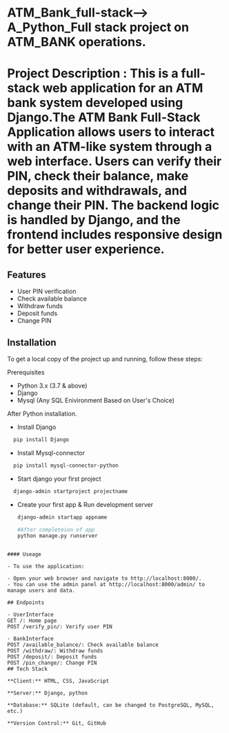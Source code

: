 # ATM_Bank_full-stack--> A_Python_Full stack project on ATM_BANK operations.

# Project Description : This is a full-stack web application for an ATM bank system developed using Django.The ATM Bank Full-Stack Application allows users to interact with an ATM-like system through a web interface. Users can verify their PIN, check their balance, make deposits and withdrawals, and change their PIN. The backend logic is handled by Django, and the frontend includes responsive design for better user experience.

## Features

- User PIN verification
- Check available balance
- Withdraw funds
- Deposit funds
- Change PIN


## Installation

To get a local copy of the project up and running, follow these steps:

Prerequisites
- Python 3.x (3.7 & above)
- Django
- Mysql (Any SQL Enivironment Based on User's Choice)

After Python installation.
- Install Django

```bash
  pip install Django
```

- Install Mysql-connector

```bash
  pip install mysql-connector-python
```

- Start django your first project 

```bash
  django-admin startproject projectname
```


- Create your first app & Run development server

  ```bash
  django-admin startapp appname
  
  #After completeion of app
  python manage.py runserver
```

#### Useage

- To use the application:

- Open your web browser and navigate to http://localhost:8000/.
- You can use the admin panel at http://localhost:8000/admin/ to manage users and data.

## Endpoints

- UserInterface
GET /: Home page
POST /verify_pin/: Verify user PIN

- BankInterface
POST /available_balance/: Check available balance
POST /withdraw/: Withdraw funds
POST /deposit/: Deposit funds
POST /pin_change/: Change PIN
## Tech Stack

**Client:** HTML, CSS, JavaScript

**Server:** Django, python

**Database:** SQLite (default, can be changed to PostgreSQL, MySQL, etc.)

**Version Control:** Git, GitHub
